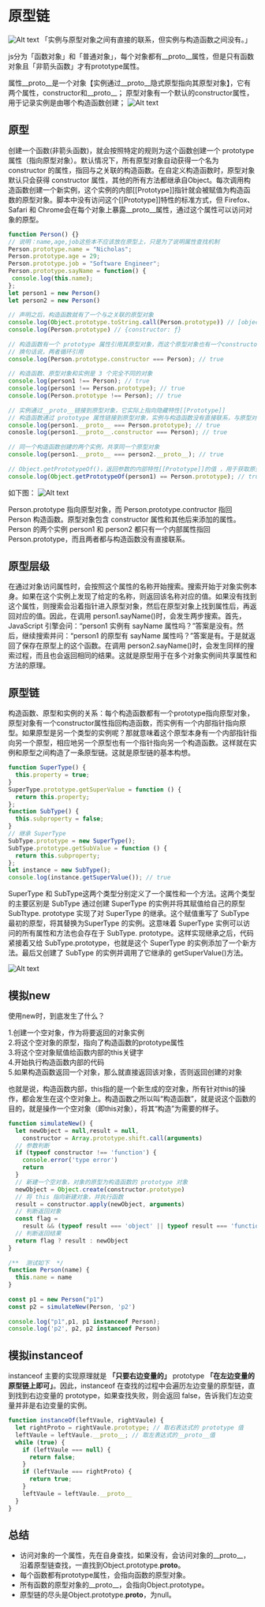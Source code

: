 # 原型链
![Alt text](image.png)
「实例与原型对象之间有直接的联系，但实例与构造函数之间没有。」  

js分为「函数对象」和「普通对象」，每个对象都有__proto__属性，但是只有函数对象且「非箭头函数」才有prototype属性。

属性__proto__是一个对象【实例通过__proto__隐式原型指向其原型对象】，它有两个属性，constructor和__proto__；
原型对象有一个默认的constructor属性，用于记录实例是由哪个构造函数创建；
![Alt text](image-1.png)

## 原型

创建一个函数(非箭头函数)，就会按照特定的规则为这个函数创建一个 prototype 属性（指向原型对象）。默认情况下，所有原型对象自动获得一个名为 constructor 的属性，指回与之关联的构造函数。在自定义构造函数时，原型对象默认只会获得 constructor 属性，其他的所有方法都继承自Object。每次调用构造函数创建一个新实例，这个实例的内部[[Prototype]]指针就会被赋值为构造函数的原型对象。脚本中没有访问这个[[Prototype]]特性的标准方式，但 Firefox、Safari 和 Chrome会在每个对象上暴露__proto__属性，通过这个属性可以访问对象的原型。

``` javascript
function Person() {}
// 说明：name,age,job这些本不应该放在原型上，只是为了说明属性查找机制
Person.prototype.name = "Nicholas"; 
Person.prototype.age = 29; 
Person.prototype.job = "Software Engineer"; 
Person.prototype.sayName = function() { 
 console.log(this.name); 
};
let person1 = new Person()
let person2 = new Person()
​
// 声明之后，构造函数就有了一个与之关联的原型对象
console.log(Object.prototype.toString.call(Person.prototype)) // [object Object]
console.log(Person.prototype) // {constructor: ƒ}
​
// 构造函数有一个 prototype 属性引用其原型对象，而这个原型对象也有一个constructor 属性，引用这个构造函数
// 换句话说，两者循环引用
console.log(Person.prototype.constructor === Person); // true
​
// 构造函数、原型对象和实例是 3 个完全不同的对象
console.log(person1 !== Person); // true 
console.log(person1 !== Person.prototype); // true 
console.log(Person.prototype !== Person); // true
​
// 实例通过__proto__链接到原型对象，它实际上指向隐藏特性[[Prototype]] 
// 构造函数通过 prototype 属性链接到原型对象，实例与构造函数没有直接联系，与原型对象有直接联系，后面将会画图再次说明这个问题
console.log(person1.__proto__ === Person.prototype); // true 
conosle.log(person1.__proto__.constructor === Person); // true
​
// 同一个构造函数创建的两个实例，共享同一个原型对象 
console.log(person1.__proto__ === person2.__proto__); // true
​
// Object.getPrototypeOf()，返回参数的内部特性[[Prototype]]的值 ，用于获取原型对象，兼容性更好
console.log(Object.getPrototypeOf(person1) == Person.prototype); // true
```

如下图：
![Alt text](image-2.png)

Person.prototype 指向原型对象，而 Person.prototype.contructor 指回 Person 构造函数。原型对象包含 constructor 属性和其他后来添加的属性。Person 的两个实例 person1 和 person2 都只有一个内部属性指回 Person.prototype，而且两者都与构造函数没有直接联系。

## 原型层级

在通过对象访问属性时，会按照这个属性的名称开始搜索。搜索开始于对象实例本身。如果在这个实例上发现了给定的名称，则返回该名称对应的值。如果没有找到这个属性，则搜索会沿着指针进入原型对象，然后在原型对象上找到属性后，再返回对应的值。因此，在调用 person1.sayName()时，会发生两步搜索。首先，JavaScript 引擎会问：“person1 实例有 sayName 属性吗？”答案是没有。然后，继续搜索并问：“person1 的原型有 sayName 属性吗？”答案是有。于是就返回了保存在原型上的这个函数。在调用 person2.sayName()时，会发生同样的搜索过程，而且也会返回相同的结果。这就是原型用于在多个对象实例间共享属性和方法的原理。

## 原型链
构造函数、原型和实例的关系：每个构造函数都有一个prototype指向原型对象，原型对象有一个constructor属性指回构造函数，而实例有一个内部指针指向原型。如果原型是另一个类型的实例呢？那就意味着这个原型本身有一个内部指针指向另一个原型，相应地另一个原型也有一个指针指向另一个构造函数。这样就在实例和原型之间构造了一条原型链。这就是原型链的基本构想。

``` javascript
function SuperType() {
  this.property = true;
}
SuperType.prototype.getSuperValue = function () {
  return this.property;
};
function SubType() {
  this.subproperty = false;
}
// 继承 SuperType 
SubType.prototype = new SuperType();
SubType.prototype.getSubValue = function () {
  return this.subproperty;
};
let instance = new SubType();
console.log(instance.getSuperValue()); // true
```

SuperType 和 SubType这两个类型分别定义了一个属性和一个方法。这两个类型的主要区别是 SubType 通过创建 SuperType 的实例并将其赋值给自己的原型 SubTtype. prototype 实现了对 SuperType 的继承。这个赋值重写了 SubType 最初的原型，将其替换为SuperType 的实例。这意味着 SuperType 实例可以访问的所有属性和方法也会存在于 SubType. prototype。这样实现继承之后，代码紧接着又给 SubType.prototype，也就是这个 SuperType 的实例添加了一个新方法。最后又创建了 SubType 的实例并调用了它继承的 getSuperValue()方法。

![Alt text](image-3.png)

## 模拟new

使用new时，到底发生了什么？

1.创建一个空对象，作为将要返回的对象实例  
2.将这个空对象的原型，指向了构造函数的prototype属性  
3.将这个空对象赋值给函数内部的this关键字  
4.开始执行构造函数内部的代码  
5.如果构造函数返回一个对象，那么就直接返回该对象，否则返回创建的对象  

也就是说，构造函数内部，this指的是一个新生成的空对象，所有针对this的操作，都会发生在这个空对象上。构造函数之所以叫“构造函数”，就是说这个函数的目的，就是操作一个空对象（即this对象），将其“构造”为需要的样子。

``` javascript
function simulateNew() {
  let newObject = null,result = null,
    constructor = Array.prototype.shift.call(arguments)
  // 参数判断
  if (typeof constructor !== 'function') {
    console.error('type error')
    return
  }
  // 新建一个空对象，对象的原型为构造函数的 prototype 对象
  newObject = Object.create(constructor.prototype)
  // 将 this 指向新建对象，并执行函数
  result = constructor.apply(newObject, arguments)
  // 判断返回对象
  const flag =
    result && (typeof result === 'object' || typeof result === 'function')
  // 判断返回结果
  return flag ? result : newObject
}
​
/**  测试如下  */
function Person(name) {
  this.name = name
}
​
const p1 = new Person("p1")
const p2 = simulateNew(Person, 'p2')
​
console.log("p1",p1, p1 instanceof Person);
console.log('p2', p2, p2 instanceof Person)
```

## 模拟instanceof

instanceof 主要的实现原理就是 **「只要右边变量的」** prototype **「在左边变量的原型链上即可」**。因此，instanceof 在查找的过程中会遍历左边变量的原型链，直到找到右边变量的 prototype，如果查找失败，则会返回 false，告诉我们左边变量并非是右边变量的实例。

``` javascript
function instanceOf(leftVaule, rightVaule) {
  let rightProto = rightVaule.prototype; // 取右表达式的 prototype 值
  leftVaule = leftVaule.__proto__; // 取左表达式的__proto__值
  while (true) {
    if (leftVaule === null) {
      return false;
    }
    if (leftVaule === rightProto) {
      return true;
    }
    leftVaule = leftVaule.__proto__
  }
}
```

## 总结
- 访问对象的一个属性，先在自身查找，如果没有，会访问对象的__proto__，沿着原型链查找，一直找到Object.prototype.__proto__。
- 每个函数都有prototype属性，会指向函数的原型对象。
- 所有函数的原型对象的__proto__，会指向Object.prototype。
- 原型链的尽头是Object.prototype.__proto__，为null。
